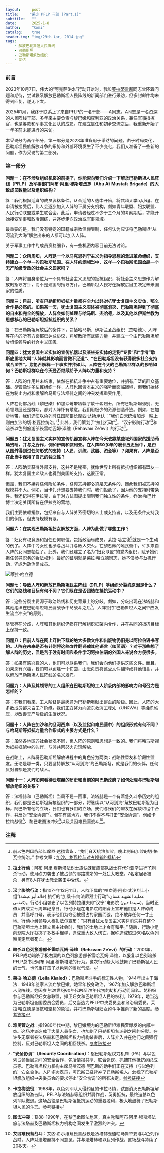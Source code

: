 ```yaml
---
layout:     post
title:     "采访 PFLP 干部 (Part.1)"
subtitle:   ""
date:       2025-1-8
author:     "Comi"
catalog:    true
header-img: "img/29th Apr, 2014.jpg"
tags:
    - 解放巴勒斯坦人民阵线
    - 巴勒斯坦
    - 巴勒斯坦解放组织
    - 采访
---
```


### 前言

2023年10月7日，伟大的“阿克萨洪水”行动开始时，我和[芙拉蒂雷娜](https://www.zhihu.com/people/a-wei-ma-ai-er)同志曾怀着问题和期待，尝试联系解放巴勒斯坦人民阵线的新闻部门进行采访，但多封邮件均未得到回复，遂无下文。

2025年1月，我终于联系上了来自PFLP的一名干部——A同志。A同志是一名资深的人民阵线干部，多年来主要负责与黎巴嫩和叙利亚的政治关系，兼任军事指挥官，也是筹款和军事文化团队的成员。在建立信任和初步交流之后，我重新开始了一年多前未能进行的采访。

本采访分为两个部分，第一部分是2023年准备用于采访的问题，由于时局变化，巴勒斯坦民族解放斗争的形势和外部环境发生了不少变化，我们又准备了一些新的问题，作为采访的第二部分。

### 第一部分

**问题一：在不涉及组织机密的前提下，你能否向我们介绍一下解放巴勒斯坦人民阵线（PFLP）及军事部门阿布·阿里·穆斯塔法旅（Abu Ali Mustafa Brigade）的大致成员数量以及组织结构？**

答：我们根据适当的成员资格条件，从合适的人选中开始，将其纳入学习小组。在申请被接受后，此人会逐步加入人阵的下属分支机构，例如青年联盟、妇女联盟、人民行动联盟或学生联合会。此后，申请者经过不少于三个月的考察期后，才能开始接受军事和政治训练，并逐步走向政治或军事领域。

最重要的是，我们没有特定的国籍或宗教信仰限制，任何认为应该将巴勒斯坦“从河流到大海”解放出来的人都可以加入人阵。

关于军事工作中的成员资格细节，有一些机密内容目前无法讨论。

**问题二：众所周知，人阵是一个以马克思列宁主义为指导思想的激进革命组织，支持建立一个单一的巴勒斯坦国。在人阵的纲领当中，这样一个巴勒斯坦国会是一个无产阶级专政的社会主义国家吗？**

答：人阵将自身定位为一个具有社会主义思想的抵抗组织，将社会主义思想作为解放的指导方针，而不是建国的指导方针。巴勒斯坦人民将在解放后自主决定未来国家的性质。

**问题三：目前，所有巴勒斯坦抵抗力量都在全力以赴对抗犹太复国主义实体，那么合作是必然的。如果某一天，犹太复国主义实体被彻底消灭、巴勒斯坦得到了彻底的自由和完全的解放，人阵会如何处理与哈马斯、杰哈德，以及其他以伊斯兰教为思想核心的巴勒斯坦抵抗组织的关系？**

答：在巴勒斯坦解放后的条件下，包括哈马斯、伊斯兰圣战组织（杰哈德）、人阵等在内的所有方面都已达成协议，将解散所有武装力量，并建立一个由巴勒斯坦解放组织领导的社会主义国家。

**问题四：犹太复国主义实体的宣传机器以及某些亲实体的走狗“专家”和“学者”歇斯底里地大叫“人阵就其影响而言微不足道”、“在巴勒斯坦没有获得很多社会支持或合法性”。您能否解释一下事实并非如此，人阵在今天的巴勒斯坦群众的影响如何？巴勒斯坦群众在今天是否继续给予人阵以力量和支持？**

答：人阵的作用并未结束，依然在抵抗斗争中占有重要地位，并拥有广泛的群众基础。尽管像许多左翼组织一样，人阵也因资本主义的强势而面临困境，但我们始终在为制止内战和缓解哈马斯与法塔赫之间的冲突发挥重要作用。

人阵在北部战线（黎巴嫩）和加沙地带牺牲了数十名烈士。所有巴勒斯坦派别，无论领导层还是群众，都对人阵怀有敬意。我们用极少的资源创造奇迹。例如，在加沙地带，我们迫使以色列时任国防部长摩西·达扬承认：“我们白天统治加沙，晚上则由加沙的切·格瓦拉统治。”[^1] 此外，我们策划了“拉比行动”[^2]、“汉宁影院行动”[^3]和暗杀以色列旅游部长雷哈瓦姆·泽维（Rehavam Ze’evi）的行动[^4]。

**问题五：犹太复国主义实体的宣传机器宣称人阵在今天依靠某些域外国家的援助苟延残喘，并与之合作，例如伊朗和叙利亚。在人阵50多年的漫长历史当中，是否从国外得到过任何形式的支持（人员、训练、武器、资金等）？如果有，人阵是否在此当中保持了自己的独立性？**

答：人阵确实获得外部支持，这并不是秘密，就像世界上所有抵抗组织都有盟友一样。犹太复国主义敌人也得到美国的支持，这很正常。

但是，我们不接受任何附加条件，任何支持都必须是无条件的，因此我们被支持的规模并不大。例如，当卡扎菲想要支持我们时，我们拒绝了，因为他的支持附带条件。我还记得在伊拉克，由于对方试图提出限制我们独立性的条件，乔治·哈巴什博士决定关闭所有在伊拉克的营地。

我们主要依赖捐款，包括来自与人阵关系密切的人士或支持者，以及无条件支持我们的伊朗，但支持规模有限。

**问题六：在实现巴勒斯坦妇女解放方面，人阵为此做了哪些工作？**

答：妇女有权竞选和担任任何职位，包括政治局成员。莱拉·哈立德[^5]就是一个生动的例子。人阵中的女性也参与战斗并与敌人交火。在黎巴嫩的难民营中，许多来自人阵的女同志牺牲了。此外，我们还建立了名为“妇女联盟”的党内组织，赋予她们担任领导职务的合法权利。最好的证明就是莱拉·哈立德同志，她不仅参与劫机行动，还成为政治局成员。

![莱拉·哈立德](https://codeberg.org/comi/PostIMG/raw/commit/93c55efa9daf420fffcd3e1ca2b86c18f8303b6d/IMGs/Leila_Khaled_0.jpg)

**问题七：导致人阵和解放巴勒斯坦民主阵线（DFLP）等组织分裂的原因是什么？它们的路线和目标有何不同？它们现在是否团结在抵抗运动中？**

答：这些分裂主要源于政治路线和历史背景上的分歧。例如，分歧出现在法塔赫和其他组织在巴勒斯坦难民营战争中的战斗之后[^6]，人阵坚持“巴勒斯坦人之间不应发生流血冲突”的原则。

尽管存在分歧，人阵和其他组织仍然在巴解组织框架内合作，并在共同的抵抗目标上保持一致。

**问题八：目前人阵在网上可供下载的绝大多数文件和出版物仍旧是以阿拉伯语书写的。人阵在未来是否有计划将这些文件翻译成其他语言（如英语）？对于那些想了解人阵的历史，但是苦于没有时间和条件学习阿拉伯语的外国人来说会方便很多。**

答：如果有感兴趣的人，他们可以联系我们，我们会向他们提供这些文件。而且，如果您有兴趣，我们可以创建一个页面，由您负责将这些文件翻译成其他语言，并以解放巴勒斯坦人民阵线的名义发布。

**问题九：人阵及其领导的工人组织在巴勒斯坦的工人阶级内部的影响力和号召力是怎样的？**

答：在我们看来，工人阶级是最愿意为巴勒斯坦献出鲜血的阶级。因此，人阵的大多数成员都来自无产阶级。我们正在努力向近东救济工程处（UNRWA）等组织施压，以改善无产阶级的生活状况。

**问题十：人阵在加沙和约旦河西岸（以及监狱和难民营中）的组织形式有何不同？与哈马斯等抵抗力量合作形式的主要方式是什么？**

答：虽然各地区的社会状况不同，但人阵的原则和思想是一致的。我们将哈马斯视为抵抗框架中的伙伴，与其共同努力实现解放。

在战略上，人阵将巴勒斯坦解放进程中的角色分为两类：战略性盟友和阶段性盟友。无论是哪一类，只要坚持解放“从河到海”的巴勒斯坦，就是我们的伙伴，任何反对者都是我们的敌人。

**问题十一：人阵如何看待法塔赫的历史和当前的阿巴斯政府？如何处理与巴勒斯坦解放组织的关系？**

答：法塔赫和（巴勒斯坦）当局不是一回事。法塔赫是一个有着悠久斗争历史的组织，我们都是巴勒斯坦解放组织的一部分，将继续以“从河到海”解放巴勒斯坦为目标。阿巴斯有他的立场，我们也有我们的立场。我们与我们的盟友在解放进程中合作，并反对“安全协调”[^7]。但在有些地方，我们不得不与打击“安全协调”，例如卡拉梅战役[^8]、黎巴嫩图法冲突[^9]以及艾因难民营战斗[^10]。

### 注释

[^1]: 前以色列国防部长摩西·达扬曾说：“我们白天统治加沙，晚上则由加沙的切·格瓦拉统治。” 参考文章：[加沙、格瓦拉与对占领者的抵抗](https://www.middleeastmonitor.com/20210113-gaza-guevara-and-resistance-against-occupiers/)

[^2]: **拉比行动**：阿布·阿里·穆斯塔法烈士旅快速反应部队战士在代尔亚辛进行了刺杀行动，使用砍刀袭击了被占领的耶路撒冷的一处犹太教堂，7名定居者被杀，另有8人在犹太教堂袭击中受伤。

[^3]: **汉宁影院行动**：指1974年12月11日，人阵下属的“哈立德·阿布·艾沙烈士小组”(خالد أبو عيشة) 执行的“加桑·卡纳法尼烈士行动”(عملية الشهيد غسان كنفاني)。行动小组袭击了以色列特拉维夫的“汉宁”电影院 (سينما حين)，当时正值人阵成立七周年纪念日。行动小组在电影院的阳台上宣布他们是人阵的成员，并高呼口号，表示他们为夺回被侵占的家园而战，绝不放弃任何一寸土地。行动小组领导人穆扎法尔宣布：“只有当犹太复国主义实体消失并在整个巴勒斯坦土地上建立民主社会时，我们的土地上才会有和平。” 随后，行动小组向影院大厅投掷了多枚手榴弹，造成重大敌人伤亡，据称造成超过60名以色列殖民定居者死亡。

[^4]: **暗杀以色列旅游部长雷哈瓦姆·泽维（Rehavam Ze’evi）的行动**：2001年，PFLP成功暗杀了极右翼的以色列旅游部长雷哈瓦姆·泽维，以报复以色列暗杀PFLP总书记阿布·阿里·穆斯塔法的行为。这次行动极大地鼓舞了巴勒斯坦人民的士气，也沉重打击了以色列的嚣张气焰。

[^5]: **莱拉·哈立德（Leila Khaled）**：巴勒斯坦斗争的标志性人物，1944年出生于海法，1948年随家人流亡黎巴嫩。她早年投身政治，1967年加入解放巴勒斯坦人民阵线。她因参与20世纪60年代末至70年代初的劫机行动而闻名。她积极参与巴勒斯坦妇女总联盟，捍卫妇女和巴勒斯坦人民的权利。1979年，她当选为巴勒斯坦全国委员会委员，后又当选为PFLP中央委员会和政治局委员。莱拉·哈立德是抵抗和坚韧的象征，并将巴勒斯坦妇女的斗争推向了新的高度。[参考链接](https://www.palquest.org/ar/biography/9858/%D9%84%D9%8A%D9%84%D9%89-%D8%AE%D8%A7%D9%84%D8%AF)

[^6]: **难民营之战**：指1980年代中期，黎巴嫩境内的巴勒斯坦难民营爆发的内部冲突。这场冲突造成了大量人员伤亡，也加剧了巴勒斯坦各派别之间的分裂。在许多无辜者被法塔赫和巴勒斯坦权力机构杀害后，人阵介入并在他们之间强行控制，反对巴勒斯坦人之间的相互残杀。[参考链接](https://en.wikipedia.org/wiki/War_of_the_Camps)

[^7]: **“安全协调”（Security Coordination）**：指巴勒斯坦权力机构（PA）与以色列占领当局之间的安全合作，包括情报共享、联合巡逻、抓捕其他抵抗组织成员等。巴勒斯坦权力机构主席马哈茂德·阿巴斯的助手们正在支持（与以色列的）安全合作。人阵多次表示，阿巴斯已经背弃了巴勒斯坦人，忽视了巴勒斯坦解放组织中央委员会的要求停止“安全协调”的所有决定。[参考链接](https://www.middleeastmonitor.com/20160126-pflp-palestinians-will-not-tolerate-pa-security-cooperation-with-israel/)

[^8]: **卡拉梅战役**：1968年，以色列军队入侵约旦的卡拉马镇，试图消灭巴勒斯坦解放组织的游击队。PFLP与法塔赫等组织并肩作战，英勇抵抗，最终迫使以色列军队撤退。这场战役是巴勒斯坦抵抗运动的重要胜利，极大地鼓舞了巴勒斯坦人民的斗志。[参考链接](https://ar.wikipedia.org/wiki/%D9%85%D8%B9%D8%B1%D9%83%D8%A9_%D8%A7%D9%84%D9%83%D8%B1%D8%A7%D9%85%D8%A9)

[^9]: **图法冲突**：1988-1990年，在黎巴嫩图法地区，真主党和阿布·阿里·穆斯塔法旅与法塔赫及巴勒斯坦权力机构之间发生了激烈的冲突。

[^10]: **艾因难民营战斗**：艾因·希尔维难民营战役是法塔赫强迫哈马斯不要与以色列作战时，人阵对法塔赫持不同意见，并与法塔赫和以色列作战，这场战斗持续了20多天。
